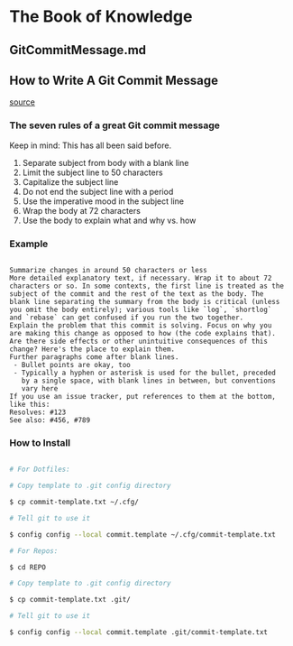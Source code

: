 # The Book of Knowledge

## GitCommitMessage.md

## How to Write A Git Commit Message

[source](https://cbea.ms/git-commit/)

### The seven rules of a great Git commit message

Keep in mind: This has all been said before.

1. Separate subject from body with a blank line
1. Limit the subject line to 50 characters
1. Capitalize the subject line
1. Do not end the subject line with a period
1. Use the imperative mood in the subject line
1. Wrap the body at 72 characters
1. Use the body to explain what and why vs. how

### Example

``` text

Summarize changes in around 50 characters or less
More detailed explanatory text, if necessary. Wrap it to about 72
characters or so. In some contexts, the first line is treated as the
subject of the commit and the rest of the text as the body. The
blank line separating the summary from the body is critical (unless
you omit the body entirely); various tools like `log`, `shortlog`
and `rebase` can get confused if you run the two together.
Explain the problem that this commit is solving. Focus on why you
are making this change as opposed to how (the code explains that).
Are there side effects or other unintuitive consequences of this
change? Here's the place to explain them.
Further paragraphs come after blank lines.
 - Bullet points are okay, too
 - Typically a hyphen or asterisk is used for the bullet, preceded
   by a single space, with blank lines in between, but conventions
   vary here
If you use an issue tracker, put references to them at the bottom,
like this:
Resolves: #123
See also: #456, #789

```

### How to Install

``` bash

# For Dotfiles:

# Copy template to .git config directory

$ cp commit-template.txt ~/.cfg/

# Tell git to use it

$ config config --local commit.template ~/.cfg/commit-template.txt

# For Repos:

$ cd REPO

# Copy template to .git config directory

$ cp commit-template.txt .git/

# Tell git to use it

$ config config --local commit.template .git/commit-template.txt

```

[//]: # ( vim: set ai noet nu sts=4 sw=4 ts=4 tw=78 filetype=markdown :)
[//]: # ( vim: set ai noet nu sts=4 sw=4 ts=4 tw=78 filetype=markdown :)
